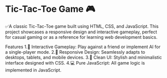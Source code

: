 # Tic-Tac-Toe Game 🎮

✅A classic Tic-Tac-Toe game built using HTML, CSS, and JavaScript. This project showcases a responsive design and interactive gameplay, perfect for casual gaming or as a reference for learning web development basics.

Features
1.🎲 Interactive Gameplay: Play against a friend or implement AI for a single-player mode.
2.📱 Responsive Design: Seamlessly adapts to desktops, tablets, and mobile devices.
3.🎨 Clean UI: Stylish and minimalistic interface designed with CSS.
4.💻 Pure JavaScript: All game logic is implemented in JavaScript.
